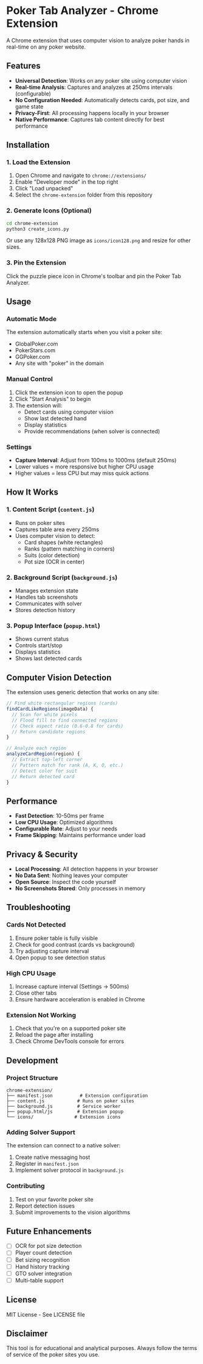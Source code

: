# Poker Tab Analyzer - Chrome Extension

A Chrome extension that uses computer vision to analyze poker hands in real-time on any poker website.

## Features

- **Universal Detection**: Works on any poker site using computer vision
- **Real-time Analysis**: Captures and analyzes at 250ms intervals (configurable)
- **No Configuration Needed**: Automatically detects cards, pot size, and game state
- **Privacy-First**: All processing happens locally in your browser
- **Native Performance**: Captures tab content directly for best performance

## Installation

### 1. Load the Extension

1. Open Chrome and navigate to `chrome://extensions/`
2. Enable "Developer mode" in the top right
3. Click "Load unpacked"
4. Select the `chrome-extension` folder from this repository

### 2. Generate Icons (Optional)

```bash
cd chrome-extension
python3 create_icons.py
```

Or use any 128x128 PNG image as `icons/icon128.png` and resize for other sizes.

### 3. Pin the Extension

Click the puzzle piece icon in Chrome's toolbar and pin the Poker Tab Analyzer.

## Usage

### Automatic Mode

The extension automatically starts when you visit a poker site:
- GlobalPoker.com
- PokerStars.com
- GGPoker.com
- Any site with "poker" in the domain

### Manual Control

1. Click the extension icon to open the popup
2. Click "Start Analysis" to begin
3. The extension will:
   - Detect cards using computer vision
   - Show last detected hand
   - Display statistics
   - Provide recommendations (when solver is connected)

### Settings

- **Capture Interval**: Adjust from 100ms to 1000ms (default 250ms)
- Lower values = more responsive but higher CPU usage
- Higher values = less CPU but may miss quick actions

## How It Works

### 1. Content Script (`content.js`)
- Runs on poker sites
- Captures table area every 250ms
- Uses computer vision to detect:
  - Card shapes (white rectangles)
  - Ranks (pattern matching in corners)
  - Suits (color detection)
  - Pot size (OCR in center)

### 2. Background Script (`background.js`)
- Manages extension state
- Handles tab screenshots
- Communicates with solver
- Stores detection history

### 3. Popup Interface (`popup.html`)
- Shows current status
- Controls start/stop
- Displays statistics
- Shows last detected cards

## Computer Vision Detection

The extension uses generic detection that works on any site:

```javascript
// Find white rectangular regions (cards)
findCardLikeRegions(imageData) {
  // Scan for white pixels
  // Flood fill to find connected regions
  // Check aspect ratio (0.6-0.8 for cards)
  // Return candidate regions
}

// Analyze each region
analyzeCardRegion(region) {
  // Extract top-left corner
  // Pattern match for rank (A, K, Q, etc.)
  // Detect color for suit
  // Return detected card
}
```

## Performance

- **Fast Detection**: 10-50ms per frame
- **Low CPU Usage**: Optimized algorithms
- **Configurable Rate**: Adjust to your needs
- **Frame Skipping**: Maintains performance under load

## Privacy & Security

- **Local Processing**: All detection happens in your browser
- **No Data Sent**: Nothing leaves your computer
- **Open Source**: Inspect the code yourself
- **No Screenshots Stored**: Only processes in memory

## Troubleshooting

### Cards Not Detected

1. Ensure poker table is fully visible
2. Check for good contrast (cards vs background)
3. Try adjusting capture interval
4. Open popup to see detection status

### High CPU Usage

1. Increase capture interval (Settings → 500ms)
2. Close other tabs
3. Ensure hardware acceleration is enabled in Chrome

### Extension Not Working

1. Check that you're on a supported poker site
2. Reload the page after installing
3. Check Chrome DevTools console for errors

## Development

### Project Structure

```
chrome-extension/
├── manifest.json          # Extension configuration
├── content.js            # Runs on poker sites
├── background.js         # Service worker
├── popup.html/js         # Extension popup
└── icons/               # Extension icons
```

### Adding Solver Support

The extension can connect to a native solver:

1. Create native messaging host
2. Register in `manifest.json`
3. Implement solver protocol in `background.js`

### Contributing

1. Test on your favorite poker site
2. Report detection issues
3. Submit improvements to the vision algorithms

## Future Enhancements

- [ ] OCR for pot size detection
- [ ] Player count detection
- [ ] Bet sizing recognition
- [ ] Hand history tracking
- [ ] GTO solver integration
- [ ] Multi-table support

## License

MIT License - See LICENSE file

## Disclaimer

This tool is for educational and analytical purposes. Always follow the terms of service of the poker sites you use.
